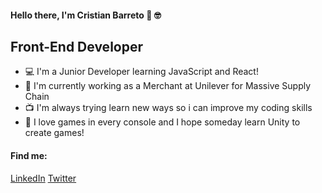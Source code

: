 #### Hello there, I'm Cristian Barreto 👋 :nerd_face:

## Front-End Developer 

* :computer: I'm a Junior Developer learning JavaScript and React!
* :construction_worker: I'm currently working as a Merchant at Unilever for Massive Supply Chain 
* :tv: I'm always trying learn new ways so i can improve my coding skills
* :space_invader: I love games in every console and I hope someday learn Unity to create games!


#### Find me:
[LinkedIn](https://www.linkedin.com/in/cristian-barreto-dev/)
[Twitter](https://twitter.com/Cristian_Brrto)



<!--
**CristianBarretoDev/CristianBarretoDev** is a ✨ _special_ ✨ repository because its `README.md` (this file) appears on your GitHub profile.

Here are some ideas to get you started:

- 🔭 I’m currently working on ...
- 🌱 I’m currently learning ...
- 👯 I’m looking to collaborate on ...
- 🤔 I’m looking for help with ...
- 💬 Ask me about ...
- 📫 How to reach me: ...
- 😄 Pronouns: ...
- ⚡ Fun fact: ...
-->
